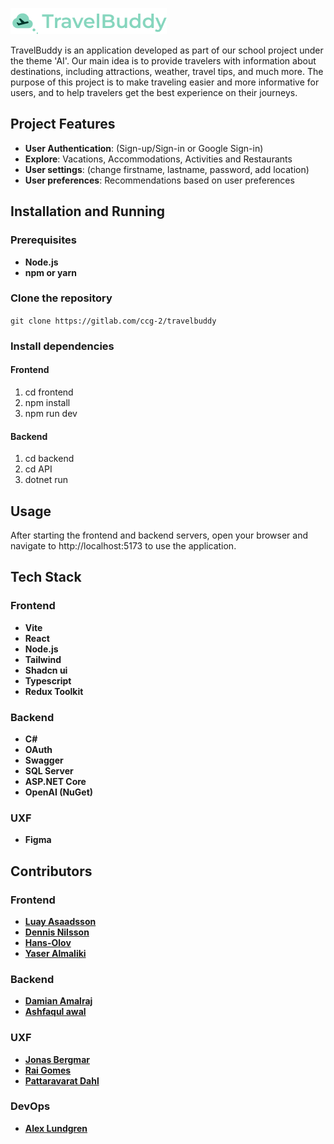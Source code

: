 ![Image TravelBuddy](./frontend/public/images/TravelBuddy.png)

TravelBuddy is an application developed as part of our school project under the theme 'AI'. Our main idea is to provide travelers with information about destinations, including attractions, weather, travel tips, and much more. The purpose of this project is to make traveling easier and more informative for users, and to help travelers get the best experience on their journeys.

## Project Features

- **User Authentication**: (Sign-up/Sign-in or Google Sign-in)
- **Explore**: Vacations, Accommodations, Activities and Restaurants
- **User settings**: (change firstname, lastname, password, add location)
- **User preferences**: Recommendations based on user preferences

## Installation and Running

### Prerequisites

- **Node.js**
- **npm or yarn**

### Clone the repository

`git clone https://gitlab.com/ccg-2/travelbuddy`

### Install dependencies

#### Frontend

1. cd frontend
2. npm install
3. npm run dev

#### Backend

1. cd backend
2. cd API
3. dotnet run

## Usage

After starting the frontend and backend servers, open your browser and navigate to http://localhost:5173 to use the application.

## Tech Stack

### Frontend

- **Vite**
- **React**
- **Node.js**
- **Tailwind**
- **Shadcn ui**
- **Typescript**
- **Redux Toolkit**

### Backend

- **C#**
- **OAuth**
- **Swagger**
- **SQL Server**
- **ASP.NET Core**
- **OpenAI (NuGet)**

### UXF

- **Figma**

## Contributors

### Frontend

- **[Luay Asaadsson](https://gitlab.com/luay.asaadsson)**
- **[Dennis Nilsson](https://gitlab.com/dennis.nilsson)**
- **[Hans-Olov](https://gitlab.com/Hans-Olov)**
- **[Yaser Almaliki](https://gitlab.com/Jazzzi)**

### Backend

- **[Damian Amalraj](https://gitlab.com/damianamalraj)**
- **[Ashfaqul awal](https://gitlab.com/awalashfaqul)**

### UXF

- **[Jonas Bergmar](https://gitlab.com/jonas.bergmar)**
- **[Rai Gomes](https://gitlab.com/raigomes)**
- **[Pattaravarat Dahl](https://gitlab.com/pattaravarat.dahl)**

### DevOps

- **[Alex Lundgren](https://gitlab.com/AlexLundgren)**

